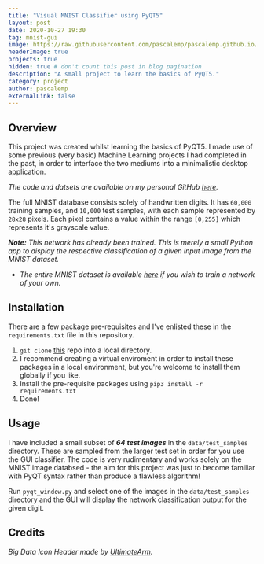 ```yaml
---
title: "Visual MNIST Classifier using PyQT5"
layout: post
date: 2020-10-27 19:30
tag: mnist-gui
image: https://raw.githubusercontent.com/pascalemp/pascalemp.github.io/main/assets/images/big-data.png
headerImage: true
projects: true
hidden: true # don't count this post in blog pagination
description: "A small project to learn the basics of PyQT5."
category: project
author: pascalemp
externalLink: false
---
```


## Overview

This project was created whilst learning the basics of PyQT5. I made use of some previous (very basic) Machine Learning projects I had completed in the past, in order to interface the two mediums into a minimalistic desktop application.

*The code and datsets are available on my personal GitHub [here](https://github.com/pascalemp/mnist_gui).*

The full MNIST database consists solely of handwritten digits. It has ```60,000``` training
samples, and ```10,000``` test samples, with each sample represented by ```28x28``` pixels. Each pixel contains a
value within the range ```[0,255]``` which represents it's grayscale value.

***Note:** This network has already been trained. This is merely a small Python app to display the respective classification of a given input image from the MNIST dataset.*  

- *The entire MNIST dataset is available [here](http://yann.lecun.com/exdb/mnist/) if you wish to train a network of your own.*

## Installation
There are a few package pre-requisites and I've enlisted these in the ```requirements.txt``` file in this repository. 

1. ```git clone``` [this](https://github.com/pascalemp/mnist_gui) repo into a local directory.
2. I recommend creating a virtual enviroment in order to install these packages in a local environment, but you're welcome to install them globally if you like. 
3. Install the pre-requisite packages using ```pip3 install -r requirements.txt```
4. Done!

## Usage
I have included a small subset of ***64 test images*** in the ```data/test_samples``` directory. These are sampled from the larger test set in order for you use the GUI classifier. The code is very rudimentary and works solely on the MNIST image databsed - the aim for this project was just to become familiar with PyQT syntax rather than produce a flawless algorithm!  

Run ```pyqt_window.py``` and select one of the images in the ```data/test_samples``` directory and the GUI will display the network classification output for the given digit.

## Credits
*Big Data Icon Header made by [UltimateArm](https://www.flaticon.com/authors/ultimatearm).*